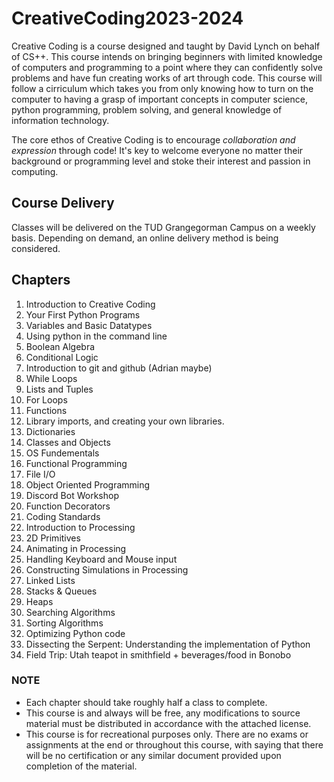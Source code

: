 # CreativeCoding2023-2024

Creative Coding is a course designed and taught by David Lynch on behalf of CS++. This course intends on bringing beginners with limited knowledge of computers and programming to a point where they can confidently solve problems and have fun creating works of art through code. This course will follow a cirriculum which takes you from only knowing how to turn on the computer to having a grasp of important concepts in computer science, python programming, problem solving, and general knowledge of information technology.

The core ethos of Creative Coding is to encourage *collaboration and expression* through code! It's key to welcome everyone no matter their background or programming level and stoke their interest and passion in computing.

## Course Delivery
Classes will be delivered on the TUD Grangegorman Campus on a weekly basis. Depending on demand, an online delivery method is being considered.

## Chapters
1. Introduction to Creative Coding
2. Your First Python Programs
3. Variables and Basic Datatypes
4. Using python in the command line
5. Boolean Algebra
6. Conditional Logic
7. Introduction to git and github (Adrian maybe)
8. While Loops
9. Lists and Tuples
10. For Loops
12. Functions
13. Library imports, and creating your own libraries.
14. Dictionaries
15. Classes and Objects
16. OS Fundementals
17. Functional Programming
18. File I/O
19. Object Oriented Programming
20. Discord Bot Workshop
21. Function Decorators
22. Coding Standards
23. Introduction to Processing
24. 2D Primitives
25. Animating in Processing
26. Handling Keyboard and Mouse input
27. Constructing Simulations in Processing
28. Linked Lists
29. Stacks & Queues
30. Heaps
31. Searching Algorithms
32. Sorting Algorithms
33. Optimizing Python code
34. Dissecting the Serpent: Understanding the implementation of Python
35. Field Trip: Utah teapot in smithfield + beverages/food in Bonobo

### **NOTE**
- Each chapter should take roughly half a class to complete.
- This course is and always will be free, any modifications to source material must be distributed in accordance with the attached license.
- This course is for recreational purposes only. There are no exams or assignments at the end or throughout this course, with saying that there will be no certification or any similar document provided upon completion of the material.

